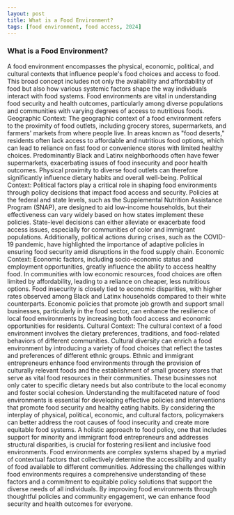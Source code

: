 ```yaml
---
layout: post
title: What is a Food Environment?
tags: [food environment, food access, 2024]
---
```


### What is a Food Environment?<br>

A food environment encompasses the physical, economic, political, and cultural contexts that influence people's food choices and access to food. This broad concept includes not only the availability and affordability of food but also how various systemic factors shape the way individuals interact with food systems. Food environments are vital in understanding food security and health outcomes, particularly among diverse populations and communities with varying degrees of access to nutritious foods.
Geographic Context: The geographic context of a food environment refers to the proximity of food outlets, including grocery stores, supermarkets, and farmers' markets from where people live. In areas known as "food deserts," residents often lack access to affordable and nutritious food options, which can lead to reliance on fast food or convenience stores with limited healthy choices. Predominantly Black and Latinx neighborhoods often have fewer supermarkets, exacerbating issues of food insecurity and poor health outcomes. Physical proximity to diverse food outlets can therefore significantly influence dietary habits and overall well-being.
Political Context: Political factors play a critical role in shaping food environments through policy decisions that impact food access and security. Policies at the federal and state levels, such as the Supplemental Nutrition Assistance Program (SNAP), are designed to aid low-income households, but their effectiveness can vary widely based on how states implement these policies. State-level decisions can either alleviate or exacerbate food access issues, especially for communities of color and immigrant populations. Additionally, political actions during crises, such as the COVID-19 pandemic, have highlighted the importance of adaptive policies in ensuring food security amid disruptions in the food supply chain.
Economic Context: Economic factors, including socio-economic status and employment opportunities, greatly influence the ability to access healthy food. In communities with low economic resources, food choices are often limited by affordability, leading to a reliance on cheaper, less nutritious options. Food insecurity is closely tied to economic disparities, with higher rates observed among Black and Latinx households compared to their white counterparts. Economic policies that promote job growth and support small businesses, particularly in the food sector, can enhance the resilience of local food environments by increasing both food access and economic opportunities for residents.
Cultural Context: The cultural context of a food environment involves the dietary preferences, traditions, and food-related behaviors of different communities. Cultural diversity can enrich a food environment by introducing a variety of food choices that reflect the tastes and preferences of different ethnic groups. Ethnic and immigrant entrepreneurs enhance food environments through the provision of culturally relevant foods and the establishment of small grocery stores that serve as vital food resources in their communities. These businesses not only cater to specific dietary needs but also contribute to the local economy and foster social cohesion.
Understanding the multifaceted nature of food environments is essential for developing effective policies and interventions that promote food security and healthy eating habits. By considering the interplay of physical, political, economic, and cultural factors, policymakers can better address the root causes of food insecurity and create more equitable food systems. A holistic approach to food policy, one that includes support for minority and immigrant food entrepreneurs and addresses structural disparities, is crucial for fostering resilient and inclusive food environments.
Food environments are complex systems shaped by a myriad of contextual factors that collectively determine the accessibility and quality of food available to different communities. Addressing the challenges within food environments requires a comprehensive understanding of these factors and a commitment to equitable policy solutions that support the diverse needs of all individuals. By improving food environments through thoughtful policies and community engagement, we can enhance food security and health outcomes for everyone.
